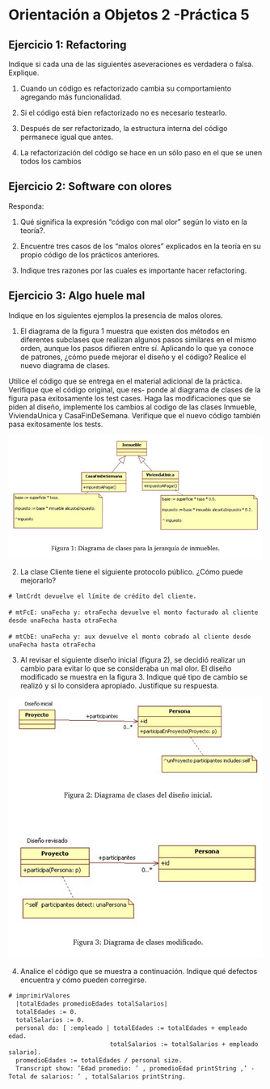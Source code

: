 Orientación a Objetos 2 -Práctica 5
====================================

Ejercicio 1:  Refactoring
-------------------------------------

Indique si cada una de las siguientes aseveraciones es verdadera o falsa. Explique.

  1. Cuando un código es refactorizado cambia su comportamiento agregando más funcionalidad.
  
  2. Si el código está bien refactorizado no es necesario testearlo.
  
  3. Después de ser refactorizado, la estructura interna del código permanece igual que antes.
  
  4. La refactorización del código se hace en un sólo paso en el que se unen todos los cambios
  



Ejercicio 2: Software con olores
-------------------------------------


Responda:

  1. Qué significa la expresión “código con mal olor” según lo visto en la teoría?.
  
  2. Encuentre tres casos de los “malos olores” explicados en la teoría en su propio código de los prácticos anteriores.
  
  3. Indique tres razones por las cuales es importante hacer refactoring.
  
  
  
Ejercicio 3: Algo huele mal
-------------------------------------

Indique en los siguientes ejemplos la presencia de malos olores.

  1. El diagrama de la figura 1 muestra que existen dos métodos en diferentes subclases que realizan algunos pasos
similares en el mismo orden, aunque los pasos difieren entre sí. Aplicando lo que ya conoce de patrones, ¿cómo
puede mejorar el diseño y el código? Realice el nuevo diagrama de clases.

Utilice el código que se entrega en el material adicional de la práctica. Verifique que el código original, que res-
ponde al diagrama de clases de la figura pasa exitosamente los test cases. Haga las modificaciones que se piden
al diseño, implemente los cambios al codigo de las clases Inmueble, ViviendaUnica y CasaFinDeSemana.
Verifique que el nuevo código también pasa exitosamente los tests.

![ejer3-1](img/p5/ejer3-1.png)


  2. La clase Cliente tiene el siguiente protocolo público. ¿Cómo puede mejorarlo?
  
```  
# lmtCrdt devuelve el límite de crédito del cliente.

# mtFcE: unaFecha y: otraFecha devuelve el monto facturado al cliente desde unaFecha hasta otraFecha

# mtCbE: unaFecha y: aux devuelve el monto cobrado al cliente desde unaFecha hasta otraFecha
```


  3. Al revisar el siguiente diseño inicial (figura 2), se decidió realizar un cambio para evitar lo que se consideraba
un mal olor. El diseño modificado se muestra en la figura 3. Indique qué tipo de cambio se realizó y si lo
considera apropiado. Justifique su respuesta.

![ejer3-3](img/p5/ejer3-3.png)


  4. Analice el código que se muestra a continuación. Indique qué defectos encuentra y cómo pueden corregirse.
  
  
  ```
  # imprimirValores
    |totalEdades promedioEdades totalSalarios|
    totalEdades := 0.
    totalSalarios := 0.
    personal do: [ :empleado | totalEdades := totalEdades + empleado edad.
                              totalSalarios := totalSalarios + empleado salario].
    promedioEdades := totalEdades / personal size.
    Transcript show: ’Edad promedio: ’ , promedioEdad printString ,’ - Total de salarios: ’ , totalSalarios printString.
  ```

